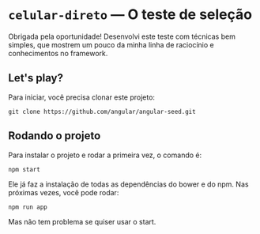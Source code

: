 # `celular-direto` — O teste de seleção

Obrigada pela oportunidade! 
Desenvolvi este teste com técnicas bem simples, que mostrem um pouco da minha linha de raciocínio e conhecimentos no framework.



## Let's play?

Para iniciar, você precisa clonar este projeto:

```
git clone https://github.com/angular/angular-seed.git
```

## Rodando o projeto 

Para instalar o projeto e rodar a primeira vez, o comando é:

```
npm start
```

Ele já faz a instalação de todas as dependências do bower e do npm. Nas próximas vezes, você pode rodar:

```
npm run app
```
Mas não tem problema se quiser usar o start.



